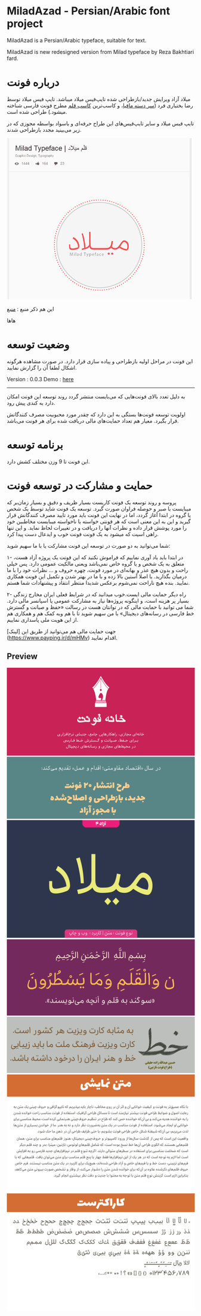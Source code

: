 # MiladAzad - Persian/Arabic font project

MiladAzad is a  Persian/Arabic typeface, suitable for text.

MiladAzad is new redesigned version from Milad typeface by Reza Bakhtiari fard.




# درباره فونت

میلاد آزاد ویرایش جدید/بازطراحی شده تایپ‌فیس میلاد میباشد. تایپ فیس میلاد توسط رضا بختیاری فرد ([سر دسته مافیا](http://saleh.soozanchi.ir/%D8%B1%D8%B6%D8%A7-%D8%A8%D8%AE%D8%AA%DB%8C%D8%A7%D8%B1%DB%8C%E2%80%8C%D9%81%D8%B1%D8%AF/)، و کاسب‌ترین [کاسب قلم](http://rangmagazine.com/?type=dynamic&lang=1&id=3654) مطرح فونت فارسی شناخته ‌میشود.) طراحی شده است.



تایپ فیس میلاد و سایر تایپ‌فیس‌های این طراح حرفه‌ای و باسواد بواسطه مجوزی که در زیر می‌بینید مجدد بازطراحی شدند.

![مجوز بازطراحی](docs/why-redesined1.gif)

 این هم ذکر منبع : [منبع](https://www.behance.net/gallery/9236171/Milad-Typeface-)
 
هاها

# وضعیت توسعه

این فونت در مراحل اولیه بازطراحی و پیاده سازی قرار دارد.
در صورت مشاهده هرگونه اشکال لطفا آن را گزارش نمایید.



Version : 0.0.3
Demo : [here](http://font-store.github.io/MiladAzad/online/)


------
به دلیل تعدد بالای فونت‌هایی که می‌بایست منتشر گردد روند توسعه این فونت امکان دارد به کندی پیش رود.

اولویت توسعه فونت‌ها بستگی به این دارد که چقدر مورد محبوبیت مصرف کنندگانش  قرار بگیرد. معیار هم  تعداد حمایت‌های مالی دریافت شده برای هر فونت می‌باشد.


# برنامه توسعه

این فونت تا 9 وزن مختلف کشش دارد.


# حمایت و مشارکت در توسعه فونت 

پروسه و روند توسعه یک فونت کاریست بسیار ظریف و دقیق و بسیار زمان‌بر که میبایست با صبر و حوصله فراوان صورت گیرد. توسعه یک فونت شاید توسط یک شخص یا گروه در ابتدا آغاز گردد، اما در نهایت این فونت باید مورد تایید مصرف کنندگانش قرار گیرید و این به این معنی است که هر فونتی خواسته یا ناخواسته میبایست مخاطبین خود را مورد پوشش قرار داده  و نظرات آنها را دریافت و در تغییرات لحاظ نماید. و این تنها راهی اسیت که میشود به یک فونت فونت خوب و ایدعال دست پیدا کرد.

شما می‌توانید به دو صورت در توسعه این فونت مشارکت یا با ما سهیم شوید:

۱- در ابتدا باید یاد آوری نماییم که فراموش نکنید که این فونت یک پروژه آزاد هست، متعلق به یک شخص و یا گروه خاص نمی‌باشد ویعنی مالکیت عمومی دارد. پس خیلی راحت و بدون هیچ عذر و بهانه‌ای در مورد فونت، چهره حروف  و … نظرات خود را با ما درمیان بگذارید. یا اصلا آستین بالا زده و با ما در بهتر شدن و تکمیل این فونت همکاری نمایید. بنده هیچ ناراحت نمی‌شوم برعکس شدیدا منتظر انتقاد و پیشنهادات شما هستم.


۲- راه دیگر حمایت مالی ایست.خوب میدانید که در شرایط فعلی ایران مخارج زندگی بسیار پر هزینه است، و اینگونه پروژه‌ها نیاز به مشارکت عمومی یا اسپانسر مالی دارد.  شما می توانید با حمایت مالی که در توانتان هست در رسالت «حفظ و صیانت و گسترش خط فارسی در رسانه‌های دیجیتال» با من سهیم شوید تا با هم وبه کمک هم و  همکاری هم از این هویت ملی پاسداری نماییم.

جهت حمایت مالی هم می‌توانید از طریق این [لینک]   (https://www.payping.ir/d/mHMv) اقدام نمایید.





## Preview
![Intro](docs/cell1.png)
![Intro](docs/cell2.png)
![Intro](docs/cell3.png)
![Intro](docs/cell4.png)
![Intro](docs/cell5.png)
![Intro](docs/cell6.png)
![Intro](docs/cell8.png)
